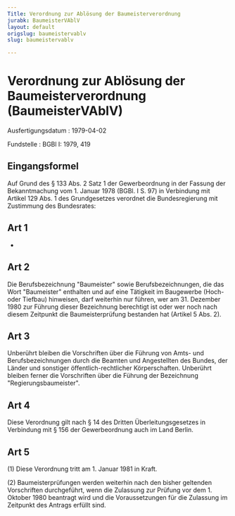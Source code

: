 ```yaml
---
Title: Verordnung zur Ablösung der Baumeisterverordnung
jurabk: BaumeisterVAblV
layout: default
origslug: baumeistervablv
slug: baumeistervablv

---
```


# Verordnung zur Ablösung der Baumeisterverordnung (BaumeisterVAblV)

Ausfertigungsdatum
:   1979-04-02

Fundstelle
:   BGBl I: 1979, 419

## Eingangsformel

Auf Grund des § 133 Abs. 2 Satz 1 der Gewerbeordnung in der Fassung
der Bekanntmachung vom 1. Januar 1978 (BGBl. I S. 97) in Verbindung
mit Artikel 129 Abs. 1 des Grundgesetzes verordnet die Bundesregierung
mit Zustimmung des Bundesrates:

## Art 1

-

## Art 2

Die Berufsbezeichnung "Baumeister" sowie Berufsbezeichnungen, die das
Wort "Baumeister" enthalten und auf eine Tätigkeit im Baugewerbe
(Hoch- oder Tiefbau) hinweisen, darf weiterhin nur führen, wer am 31.
Dezember 1980 zur Führung dieser Bezeichnung berechtigt ist oder wer
noch nach diesem Zeitpunkt die Baumeisterprüfung bestanden hat
(Artikel 5 Abs. 2).

## Art 3

Unberührt bleiben die Vorschriften über die Führung von Amts- und
Berufsbezeichnungen durch die Beamten und Angestellten des Bundes, der
Länder und sonstiger öffentlich-rechtlicher Körperschaften. Unberührt
bleiben ferner die Vorschriften über die Führung der Bezeichnung
"Regierungsbaumeister".

## Art 4

Diese Verordnung gilt nach § 14 des Dritten Überleitungsgesetzes in
Verbindung mit § 156 der Gewerbeordnung auch im Land Berlin.

## Art 5

(1) Diese Verordnung tritt am 1. Januar 1981 in Kraft.

(2) Baumeisterprüfungen werden weiterhin nach den bisher geltenden
Vorschriften durchgeführt, wenn die Zulassung zur Prüfung vor dem 1.
Oktober 1980 beantragt wird und die Voraussetzungen für die Zulassung
im Zeitpunkt des Antrags erfüllt sind.

